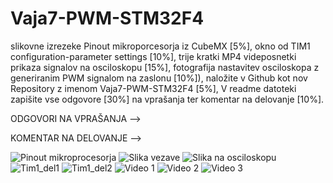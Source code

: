 # Vaja7-PWM-STM32F4


slikovne izrezeke Pinout mikroporcesorja iz CubeMX [5%],
okno od TIM1 configuration-parameter settings [10%],
trije kratki MP4 videposnetki prikaza signalov na osciloskopu [15%],
fotografija nastavitev osciloskopa z generiranim PWM signalom na zaslonu [10%]),
naložite v Github kot nov Repository z imenom Vaja7-PWM-STM32F4 [5%],
V readme datoteki zapišite vse odgovore [30%] na vprašanja ter komentar na delovanje [10%].


ODGOVORI NA VPRAŠANJA --> 

KOMENTAR NA DELOVANJE --> 

![Pinout mikroprocesorja]()
![Slika vezave]()
![Slika na osciloskopu]()
![Tim1_del1]()
![Tim1_del2 ]()
![Video 1]()
![Video 2]()
![Video 3]()

